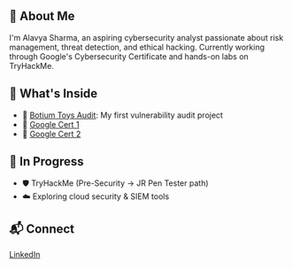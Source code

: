 ## 🔐 About Me
I'm Alavya Sharma, an aspiring cybersecurity analyst passionate about risk management, threat detection, and ethical hacking. Currently working through Google's Cybersecurity Certificate and hands-on labs on TryHackMe.

## 📁 What's Inside
- 🔎 [Botium Toys Audit](./Projects/Botium-Toys-Audit): My first vulnerability audit project
- 📄 [Google Cert 1](./cybersec%20cert%201.pdf)
- 📄 [Google Cert 2](./cybersec%20cert%202.pdf)

## 🚀 In Progress
- 🛡️ TryHackMe (Pre-Security → JR Pen Tester path)
- ☁️ Exploring cloud security & SIEM tools

## 📬 Connect
[LinkedIn](https://www.linkedin.com/in/alavya-sharma-015974361/)


